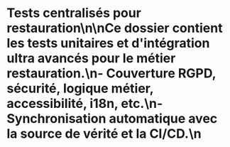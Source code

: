 # Tests centralisés pour restauration\n\nCe dossier contient les tests unitaires et d'intégration ultra avancés pour le métier restauration.\n- Couverture RGPD, sécurité, logique métier, accessibilité, i18n, etc.\n- Synchronisation automatique avec la source de vérité et la CI/CD.\n
